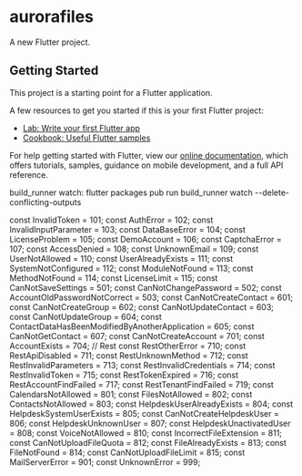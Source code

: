 # aurorafiles

A new Flutter project.

## Getting Started

This project is a starting point for a Flutter application.

A few resources to get you started if this is your first Flutter project:

- [Lab: Write your first Flutter app](https://flutter.dev/docs/get-started/codelab)
- [Cookbook: Useful Flutter samples](https://flutter.dev/docs/cookbook)

For help getting started with Flutter, view our
[online documentation](https://flutter.dev/docs), which offers tutorials,
samples, guidance on mobile development, and a full API reference.

build_runner watch: flutter packages pub run build_runner watch --delete-conflicting-outputs

const InvalidToken = 101;
const AuthError = 102;
const InvalidInputParameter = 103;
const DataBaseError = 104;
const LicenseProblem = 105;
const DemoAccount = 106;
const CaptchaError = 107;
const AccessDenied = 108;
const UnknownEmail = 109;
const UserNotAllowed = 110;
const UserAlreadyExists = 111;
const SystemNotConfigured = 112;
const ModuleNotFound = 113;
const MethodNotFound = 114;
const LicenseLimit = 115;
const CanNotSaveSettings = 501;
const CanNotChangePassword = 502;
const AccountOldPasswordNotCorrect = 503;
const CanNotCreateContact = 601;
const CanNotCreateGroup = 602;
const CanNotUpdateContact = 603;
const CanNotUpdateGroup = 604;
const ContactDataHasBeenModifiedByAnotherApplication = 605;
const CanNotGetContact = 607;
const CanNotCreateAccount = 701;
const AccountExists = 704;
// Rest
const RestOtherError = 710;
const RestApiDisabled = 711;
const RestUnknownMethod = 712;
const RestInvalidParameters = 713;
const RestInvalidCredentials = 714;
const RestInvalidToken = 715;
const RestTokenExpired = 716;
const RestAccountFindFailed = 717;
const RestTenantFindFailed = 719;
const CalendarsNotAllowed = 801;
const FilesNotAllowed = 802;
const ContactsNotAllowed = 803;
const HelpdeskUserAlreadyExists = 804;
const HelpdeskSystemUserExists = 805;
const CanNotCreateHelpdeskUser = 806;
const HelpdeskUnknownUser = 807;
const HelpdeskUnactivatedUser = 808;
const VoiceNotAllowed = 810;
const IncorrectFileExtension = 811;
const CanNotUploadFileQuota = 812;
const FileAlreadyExists = 813;
const FileNotFound = 814;
const CanNotUploadFileLimit = 815;
const MailServerError = 901;
const UnknownError = 999;